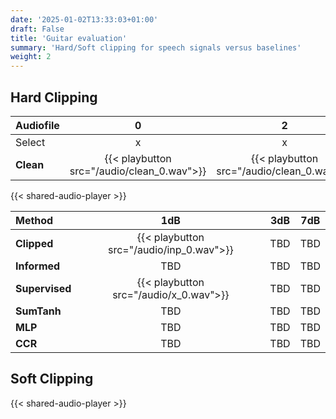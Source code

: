 ```yaml
---
date: '2025-01-02T13:33:03+01:00'
draft: False
title: 'Guitar evaluation'
summary: 'Hard/Soft clipping for speech signals versus baselines'
weight: 2
---
```



## Hard Clipping

| Audiofile |                     0                      | 2 | 5 |
|:----------|:------------------------------------------:|:-:|:-:|
| Select | x | x | x |
| **Clean** | {{< playbutton src="/audio/clean_0.wav">}} | {{< playbutton src="/audio/clean_0.wav">}} |{{< playbutton src="/audio/clean_0.wav">}} |
    

{{< shared-audio-player >}}

| Method         |                                                  1dB                                                  |                    3dB                     |  7dB  |
|:---------------|:-----------------------------------------------------------------------------------------------------:|:------------------------------------------:|:-----:|
| **Clipped**    |                               {{< playbutton src="/audio/inp_0.wav">}}                                |                TBD                |  TBD  |
| **Informed**   |                                                  TBD                                                  |                TBD                |  TBD  |
| **Supervised** |                                {{< playbutton src="/audio/x_0.wav">}}                                 |                TBD                |  TBD  |
| **SumTanh**    |                                                 TBD                                                  |                 TBD               |  TBD  |
| **MLP**        |                                                 TBD                                                  |                 TBD               |  TBD  |
| **CCR**        |                                                 TBD                                                  |                 TBD               |  TBD  |
 

## Soft Clipping

{{< shared-audio-player >}}
